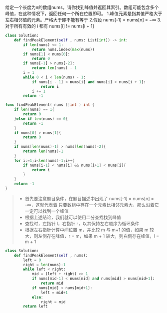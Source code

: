 给定一个长度为n的数组nums，请你找到峰值并返回其索引。数组可能包含多个峰值，在这种情况下，返回任何一个所在位置即可。
1.峰值元素是指其值严格大于左右相邻值的元素。严格大于即不能有等于
2.假设 nums[-1] = nums[n] = −∞
3.对于所有有效的 i 都有 nums[i] != nums[i + 1]

```python
class Solution:
    def findPeakElement(self , nums: List[int]) -> int:
        if len(nums) <= 1:
            return nums.index(max(nums))
        if nums[1] < nums[0]:
            return 0
        if nums[-1] > nums[-2]:
            return len(nums) - 1
        i = 1
        while 0 < i < len(nums) - 1:
            if nums[i - 1] < nums[i] and nums[i] > nums[i + 1]:
                return i
            i += 1
        return -1
```



```go
func findPeakElement( nums []int ) int {
    if len(nums) == 1{
        return 0
    }else if len(nums) == 0{
        return -1
    }
    if nums[0] > nums[1]{
        return 0
    }
    if nums[len(nums)-1] > nums[len(nums)-2]{
        return len(nums)-1
    }
    for i:=1;i<len(nums)-1;i++{
        if nums[i-1] < nums[i] && nums[i+1] < nums[i]{
            return i
        }
    }
    return -1
}
```

> - 首先要注意题目条件，在题目描述中出现了 nums[-1] = nums[n] = -∞，这就代表着 只要数组中存在一个元素比相邻元素大，那么沿着它一定可以找到一个峰值
> - 根据上述结论，我们就可以使用二分查找找到峰值
> - 查找时，左指针 l，右指针 r，以其保持左右顺序为循环条件
> - 根据左右指针计算中间位置 m，并比较 m 与 m+1 的值，如果 m 较大，则左侧存在峰值，r = m，如果 m + 1 较大，则右侧存在峰值，l = m + 1

```python
class Solution:
    def findPeakElement(self , nums):
        left = 0
        right = len(nums)-1
        while left < right:
            mid = (left + right) >> 1
            if nums[mid-1] < nums[mid] and nums[mid] > nums[mid+1]:
                return mid
            if nums[mid] < nums[mid+1]:
                left = mid+1
            else:
                right = mid
        return left
```

